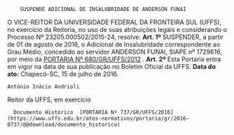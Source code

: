         SUSPENDE ADICIONAL DE INSALUBRIDADE DE ANDERSON FUNAI  

 O VICE-REITOR DA UNIVERSIDADE FEDERAL DA FRONTEIRA SUL (UFFS), no exercício da Reitoria, no uso de suas atribuições legais e considerando o Processo Nº 23205.000502/2015-24, resolve:   **Art. 1º** SUSPENDER, a partir de 01 de agosto de 2016, o Adicional de Insalubridade correspondente ao Grau Médio, concedido ao servidor ANDERSON FUNAI, SIAPE nº 1729616, por meio da [PORTARIA Nº 680/GR/UFFS/2012](https://www.uffs.edu.br/atos-normativos/portaria/gr/2012-0680)  .   **Art. 2º** Esta Portaria entra em vigor na data de sua publicação no Boletim Oficial da UFFS.      **Data do ato:** Chapecó-SC, 15 de julho de 2016.   
 

    Antônio Inácio Andrioli   
 Reitor da UFFS, em exercício 

      Documento Histórico  [PORTARIA Nº 737/GR/UFFS/2016](https://www.uffs.edu.br/atos-normativos/portaria/gr/2016-0737/@@download/documento_historico)     
      